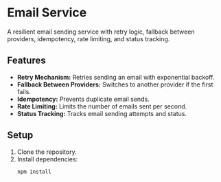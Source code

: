 # Email Service

A resilient email sending service with retry logic, fallback between providers, idempotency, rate limiting, and status tracking.

## Features

- **Retry Mechanism:** Retries sending an email with exponential backoff.
- **Fallback Between Providers:** Switches to another provider if the first fails.
- **Idempotency:** Prevents duplicate email sends.
- **Rate Limiting:** Limits the number of emails sent per second.
- **Status Tracking:** Tracks email sending attempts and status.

## Setup

1. Clone the repository.
2. Install dependencies:
   ```sh
   npm install
